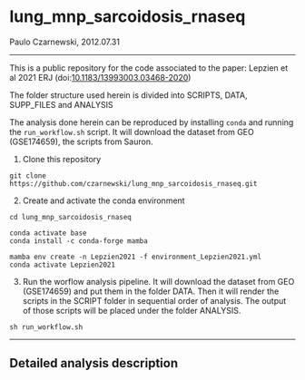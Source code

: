 # lung_mnp_sarcoidosis_rnaseq
Paulo Czarnewski, 2012.07.31
***

This is a public repository for the code associated to the paper: Lepzien et al 2021 ERJ (doi:[10.1183/13993003.03468-2020](https://erj.ersjournals.com/content/early/2021/01/08/13993003.03468-2020))

The folder structure used herein is divided into SCRIPTS, DATA, SUPP_FILES and ANALYSIS


The analysis done herein can be reproduced by installing `conda` and running the `run_workflow.sh` script. It will download the dataset from GEO (GSE174659), the scripts from Sauron.


1. Clone this repository
```
git clone https://github.com/czarnewski/lung_mnp_sarcoidosis_rnaseq.git
```


2. Create and activate the conda environment
```
cd lung_mnp_sarcoidosis_rnaseq

conda activate base
conda install -c conda-forge mamba

mamba env create -n Lepzien2021 -f environment_Lepzien2021.yml
conda activate Lepzien2021
```


3. Run the worflow analysis pipeline. It will download the dataset from GEO (GSE174659) and put them in the folder DATA. Then it will render the scripts in the SCRIPT folder in sequential order of analysis. The output of those scripts will be placed under the folder ANALYSIS.
```
sh run_workflow.sh
```



***
## Detailed analysis description
